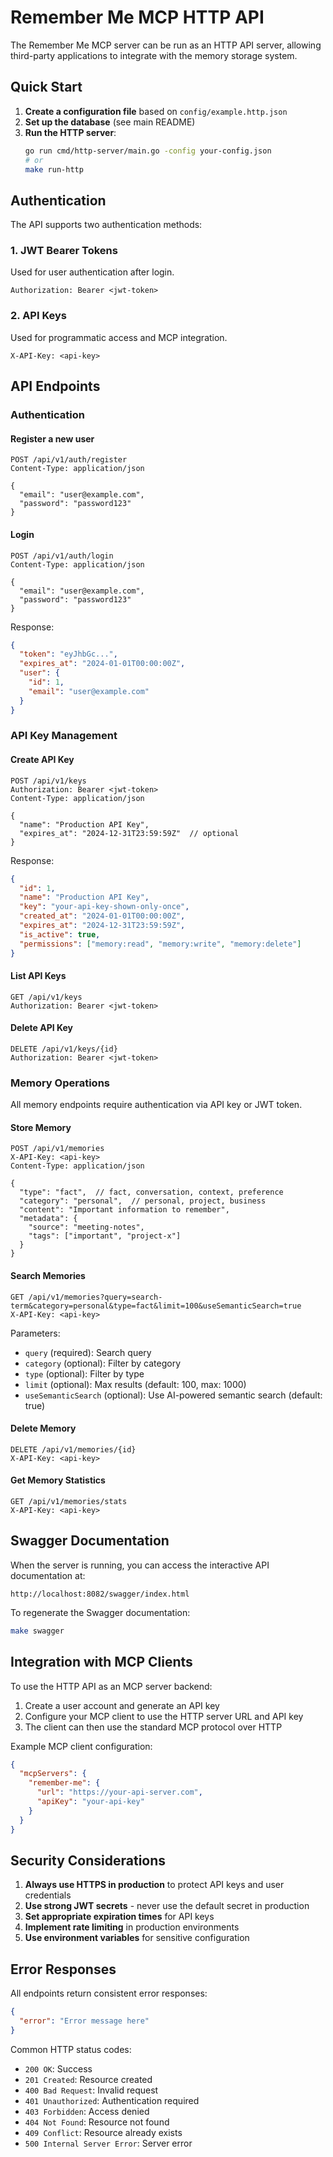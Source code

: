 # Remember Me MCP HTTP API

The Remember Me MCP server can be run as an HTTP API server, allowing third-party applications to integrate with the memory storage system.

## Quick Start

1. **Create a configuration file** based on `config/example.http.json`
2. **Set up the database** (see main README)
3. **Run the HTTP server**:
   ```bash
   go run cmd/http-server/main.go -config your-config.json
   # or
   make run-http
   ```

## Authentication

The API supports two authentication methods:

### 1. JWT Bearer Tokens
Used for user authentication after login.

```http
Authorization: Bearer <jwt-token>
```

### 2. API Keys
Used for programmatic access and MCP integration.

```http
X-API-Key: <api-key>
```

## API Endpoints

### Authentication

#### Register a new user
```http
POST /api/v1/auth/register
Content-Type: application/json

{
  "email": "user@example.com",
  "password": "password123"
}
```

#### Login
```http
POST /api/v1/auth/login
Content-Type: application/json

{
  "email": "user@example.com",
  "password": "password123"
}
```

Response:
```json
{
  "token": "eyJhbGc...",
  "expires_at": "2024-01-01T00:00:00Z",
  "user": {
    "id": 1,
    "email": "user@example.com"
  }
}
```

### API Key Management

#### Create API Key
```http
POST /api/v1/keys
Authorization: Bearer <jwt-token>
Content-Type: application/json

{
  "name": "Production API Key",
  "expires_at": "2024-12-31T23:59:59Z"  // optional
}
```

Response:
```json
{
  "id": 1,
  "name": "Production API Key",
  "key": "your-api-key-shown-only-once",
  "created_at": "2024-01-01T00:00:00Z",
  "expires_at": "2024-12-31T23:59:59Z",
  "is_active": true,
  "permissions": ["memory:read", "memory:write", "memory:delete"]
}
```

#### List API Keys
```http
GET /api/v1/keys
Authorization: Bearer <jwt-token>
```

#### Delete API Key
```http
DELETE /api/v1/keys/{id}
Authorization: Bearer <jwt-token>
```

### Memory Operations

All memory endpoints require authentication via API key or JWT token.

#### Store Memory
```http
POST /api/v1/memories
X-API-Key: <api-key>
Content-Type: application/json

{
  "type": "fact",  // fact, conversation, context, preference
  "category": "personal",  // personal, project, business
  "content": "Important information to remember",
  "metadata": {
    "source": "meeting-notes",
    "tags": ["important", "project-x"]
  }
}
```

#### Search Memories
```http
GET /api/v1/memories?query=search-term&category=personal&type=fact&limit=100&useSemanticSearch=true
X-API-Key: <api-key>
```

Parameters:
- `query` (required): Search query
- `category` (optional): Filter by category
- `type` (optional): Filter by type
- `limit` (optional): Max results (default: 100, max: 1000)
- `useSemanticSearch` (optional): Use AI-powered semantic search (default: true)

#### Delete Memory
```http
DELETE /api/v1/memories/{id}
X-API-Key: <api-key>
```

#### Get Memory Statistics
```http
GET /api/v1/memories/stats
X-API-Key: <api-key>
```

## Swagger Documentation

When the server is running, you can access the interactive API documentation at:
```
http://localhost:8082/swagger/index.html
```

To regenerate the Swagger documentation:
```bash
make swagger
```

## Integration with MCP Clients

To use the HTTP API as an MCP server backend:

1. Create a user account and generate an API key
2. Configure your MCP client to use the HTTP server URL and API key
3. The client can then use the standard MCP protocol over HTTP

Example MCP client configuration:
```json
{
  "mcpServers": {
    "remember-me": {
      "url": "https://your-api-server.com",
      "apiKey": "your-api-key"
    }
  }
}
```

## Security Considerations

1. **Always use HTTPS in production** to protect API keys and user credentials
2. **Use strong JWT secrets** - never use the default secret in production
3. **Set appropriate expiration times** for API keys
4. **Implement rate limiting** in production environments
5. **Use environment variables** for sensitive configuration

## Error Responses

All endpoints return consistent error responses:

```json
{
  "error": "Error message here"
}
```

Common HTTP status codes:
- `200 OK`: Success
- `201 Created`: Resource created
- `400 Bad Request`: Invalid request
- `401 Unauthorized`: Authentication required
- `403 Forbidden`: Access denied
- `404 Not Found`: Resource not found
- `409 Conflict`: Resource already exists
- `500 Internal Server Error`: Server error